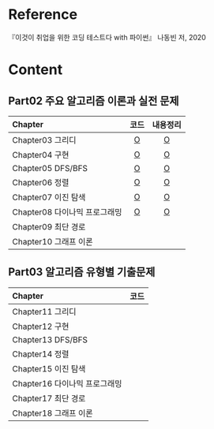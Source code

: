 # Reference
『이것이 취업을 위한 코딩 테스트다 with 파이썬』 나동빈 저, 2020

# Content

## Part02 주요 알고리즘 이론과 실전 문제
|Chapter|코드|내용정리|
|:---|:---:|:---:|
|Chapter03 그리디|[O](https://github.com/Kjinee/Algorithm/tree/main/thisiscodingtest/Part02/Chapter03_Greedy)|[O](https://kjinee.tistory.com/1)|
|Chapter04 구현|[O](https://github.com/Kjinee/Algorithm/tree/main/thisiscodingtest/Part02/Chapter04_Implementation)|[O](https://kjinee.tistory.com/2)|
|Chapter05 DFS/BFS|[O](https://github.com/Kjinee/Algorithm/tree/main/thisiscodingtest/Part02/Chapter05_DFS%2BBFS)|[O](https://kjinee.tistory.com/4)|
|Chapter06 정렬|[O](https://github.com/Kjinee/Algorithm/tree/main/thisiscodingtest/Part02/Chapter06_Sorting)|[O](https://kjinee.tistory.com/5)|
|Chapter07 이진 탐색|[O](https://github.com/Kjinee/Algorithm/tree/main/thisiscodingtest/Part02/Chapter07_Binary_Search)|[O](https://kjinee.tistory.com/6)|
|Chapter08 다이나믹 프로그래밍|[O](https://github.com/Kjinee/Algorithm/tree/main/thisiscodingtest/Part02/Chapter08_Dynamic_Programming)|[O](https://kjinee.tistory.com/7)|
|Chapter09 최단 경로|||
|Chapter10 그래프 이론|||

## Part03 알고리즘 유형별 기출문제
|Chapter|코드|
|:---|:---:|
|Chapter11 그리디||
|Chapter12 구현||
|Chapter13 DFS/BFS||
|Chapter14 정렬||
|Chapter15 이진 탐색||
|Chapter16 다이나믹 프로그래밍||
|Chapter17 최단 경로||
|Chapter18 그래프 이론||
